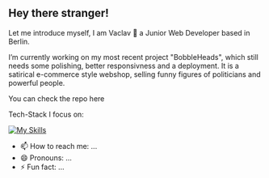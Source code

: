 ## Hey there stranger!

Let me introduce myself, I am Vaclav 👋 a Junior Web Developer based in Berlin.

I’m currently working on my most recent project "BobbleHeads", 
which still needs some polishing, better responsivness and a deployment.
It is a satirical e-commerce style webshop, 
selling funny figures of politicians and powerful people.

You can check the repo here

Tech-Stack I focus on:


  [![My Skills](https://skillicons.dev/icons?i=react,html,css,javascript,typescript,tailwind,bootstrap,express,nodejs,mongodb,sqlite,firebase,postman,figma&perline=7)](https://skillicons.dev)


- 📫 How to reach me: ...
- 😄 Pronouns: ...
- ⚡ Fun fact: ...

<!--
**AlexGoesCode/alexgoescode** is a ✨ _special_ ✨ repository because its `README.md` (this file) appears on your GitHub profile.

Here are some ideas to get you started:

- 🔭 I’m currently working on ...
- 🌱 I’m currently learning ...
- 👯 I’m looking to collaborate on ...
- 🤔 I’m looking for help with ...
- 💬 Ask me about ...
- 📫 How to reach me: ...
- 😄 Pronouns: ...
- ⚡ Fun fact: ...
-->
